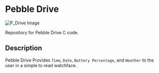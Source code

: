 # Pebble Drive
![P_Drive Image](https://github.com/MacBoyPro98/Pebble_Drive/blob/master/resources/images/Drive%20(Time).png "Sample Screen Output")

Repository for Pebble Drive C code.

## Description
Pebble Drive Provides `Time`, `Date`, `Battery Percentage`, and `Weather` to the user in a simple to read watchface.
